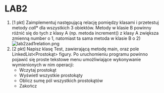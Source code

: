 ﻿# LAB2
1. [1 pkt] Zaimplementuj następującą relację pomiędzy klasami i przetestuj metody *call** dla wszystkich 3 obiektów. Metody w klasie B powinny różnić się do tych z klasy A (np. metoda increment() z klasy A zwiększa zmienną number o 1, natomiast ta sama metoda w klasie B o 2) 
![lab2zad1relation.png][lab2zad1relation]
1. [2 pkt] Napisz klasę Test, zawierającą metodę main, oraz pole LinkedList<Prostokąt> figury. Po uruchomieniu programu powinno pojawić się proste tekstowe menu umożliwiające wykonywanie wymienionych w nim operacji:
    * Wczytaj prostokąt
    * Wyświetl wszystkie prostokąty
    * Oblicz sumę pól wszystkich prostokątów
    * Zakończ

[lab2zad1relation]: https://github.com/komidawi/Obiektowe/tree/master/ZAJ2/lab2zad1relation.png